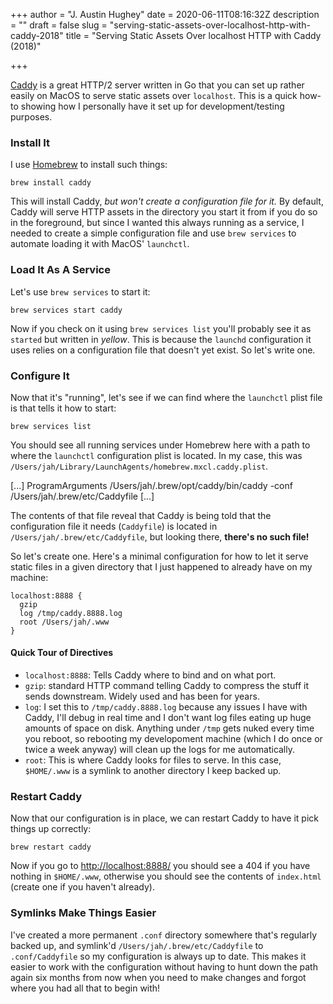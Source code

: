 +++
author = "J. Austin Hughey"
date = 2020-06-11T08:16:32Z
description = ""
draft = false
slug = "serving-static-assets-over-localhost-http-with-caddy-2018"
title = "Serving Static Assets Over localhost HTTP with Caddy (2018)"

+++


[Caddy](https://caddyserver.com/) is a great HTTP/2 server written in Go that you can set up rather easily on MacOS to serve static assets over `localhost`. This is a quick how-to showing how I personally have it set up for development/testing purposes.

### Install It

I use [Homebrew](http://brew.sh/) to install such things:

```
brew install caddy

```

This will install Caddy, _but won't create a configuration file for it._ By default, Caddy will serve HTTP assets in the directory you start it from if you do so in the foreground, but since I wanted this always running as a service, I needed to create a simple configuration file and use `brew services` to automate loading it with MacOS' `launchctl`.

### Load It As A Service

Let's use `brew services` to start it:

```
brew services start caddy

```

Now if you check on it using `brew services list` you'll probably see it as `started` but written in _yellow_. This is because the `launchd` configuration it uses relies on a configuration file that doesn't yet exist. So let's write one.

### Configure It

Now that it's "running", let's see if we can find where the `launchctl` plist file is that tells it how to start:

```
brew services list

```

You should see all running services under Homebrew here with a path to where the `launchctl` configuration plist is located. In my case, this was `/Users/jah/Library/LaunchAgents/homebrew.mxcl.caddy.plist`.

[...] <key>ProgramArguments</key> <array> <string>/Users/jah/.brew/opt/caddy/bin/caddy</string> <string>-conf</string> <string>/Users/jah/.brew/etc/Caddyfile</string> </array> [...]

The contents of that file reveal that Caddy is being told that the configuration file it needs (`Caddyfile`) is located in `/Users/jah/.brew/etc/Caddyfile`, but looking there, **there's no such file!**

So let's create one. Here's a minimal configuration for how to let it serve static files in a given directory that I just happened to already have on my machine:

```
localhost:8888 {
  gzip
  log /tmp/caddy.8888.log
  root /Users/jah/.www
}

```

#### Quick Tour of Directives

* `localhost:8888`: Tells Caddy where to bind and on what port.
* `gzip`: standard HTTP command telling Caddy to compress the stuff it sends downstream. Widely used and has been for years.
* `log`: I set this to `/tmp/caddy.8888.log` because any issues I have with Caddy, I'll debug in real time and I don't want log files eating up huge amounts of space on disk. Anything under `/tmp` gets nuked every time you reboot, so rebooting my developoment machine (which I do once or twice a week anyway) will clean up the logs for me automatically.
* `root`: This is where Caddy looks for files to serve. In this case, `$HOME/.www` is a symlink to another directory I keep backed up.

### Restart Caddy

Now that our configuration is in place, we can restart Caddy to have it pick things up correctly:

```
brew restart caddy

```

Now if you go to [http://localhost:8888/](http://localhost:8888/) you should see a 404 if you have nothing in `$HOME/.www`, otherwise you should see the contents of `index.html` (create one if you haven't already).

### Symlinks Make Things Easier

I've created a more permanent `.conf` directory somewhere that's regularly backed up, and symlink'd `/Users/jah/.brew/etc/Caddyfile` to `.conf/Caddyfile` so my configuration is always up to date. This makes it easier to work with the configuration without having to hunt down the path again six months from now when you need to make changes and forgot where you had all that to begin with!

